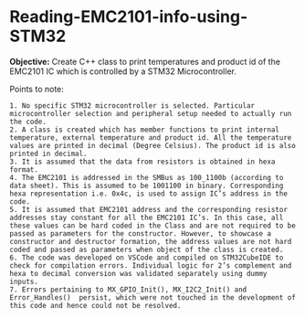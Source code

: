 # Reading-EMC2101-info-using-STM32
**Objective:** Create C++ class to print temperatures and product id of the EMC2101 IC which is controlled by a STM32 Microcontroller.

Points to note:

    1. No specific STM32 microcontroller is selected. Particular microcontroller selection and peripheral setup needed to actually run the code. 
    2. A class is created which has member functions to print internal temperature, external temperature and product id. All the temperature values are printed in decimal (Degree Celsius). The product id is also printed in decimal.
    3. It is assumed that the data from resistors is obtained in hexa format. 
    4. The EMC2101 is addressed in the SMBus as 100_1100b (according to data sheet). This is assumed to be 1001100 in binary. Corresponding hexa representation i.e. 0x4c, is used to assign IC’s address in the code.
    5. It is assumed that EMC2101 address and the corresponding resistor addresses stay constant for all the EMC2101 IC’s. In this case, all these values can be hard coded in the Class and are not required to be passed as parameters for the constructor. However, to showcase a constructor and destructor formation, the address values are not hard coded and passed as parameters when object of the class is created.
    6. The code was developed on VSCode and compiled on STM32CubeIDE to check for compilation errors. Individual logic for 2’s complement and hexa to decimal conversion was validated separately using dummy inputs. 
    7. Errors pertaining to MX_GPIO_Init(), MX_I2C2_Init() and Error_Handles()  persist, which were not touched in the development of this code and hence could not be resolved. 
